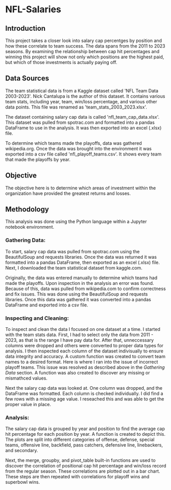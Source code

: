# NFL-Salaries
## Introduction
This project takes a closer look into salary cap percentges by position and how these correlate to team success. The data spans from the 2011 to 2023 seasons. By examining the relationship between cap hit percentages and winning this project will show not only which positions are the highest paid, but which of those investments is actually paying off. 
## Data Sources
The team statistical data is from a Kaggle dataset called 'NFL Team Data 2003-2023'. Nick Cantalupa is the author of this dataset. It contains various team stats, including year, team, win/loss percentage, and various other data points. This file was renamed as 'team_stats_2003_2023.xlsx'.    
   
The dataset containing salary cap data is called 'nfl_team_cap_data.xlsx'. This dataset was pulled from spotrac.com and formatted into a pandas DataFrame to use in the analysis. It was then exported into an excel (.xlsx) file.  
   
To determine which teams made the playoffs, data was gathered wikipedia.org. Once the data was brought into the environment it was exported into a csv file called 'nfl_playoff_teams.csv'. It shows every team that made the playoffs by year. 
## Objective
The objective here is to determine which areas of investment within the organization have provided the greatest returns and losses.   
## Methodology
This analysis was done using the Python language within a Jupyter notebook environment. 
### Gathering Data:
To start, salary cap data was pulled from spotrac.com using the BeautifulSoup and requests libraries. Once the data was returned it was formatted into a pandas DataFrame, then exported as an excel (.xlsx) file.   
Next, I downloaded the team statistical dataset from kaggle.com.   
   
Originally, the data was entered manually to determine which teams had made the playoffs. Upon inspection in the analysis an error was found. Because of this, data was pulled from wikipedia.com to confirm correctness and fix issues. This was done using the BeautifulSoup and requests libraries. Once this data was gathered it was converted into a pandas DataFrame and exported into a csv file. 
### Inspecting and Cleaning:
To inspect and clean the data I focused on one dataset at a time. I started with the team stats data. First, I had to select only the data from 2011 - 2023, as that is the range I have pay data for. After that, unneccessary columns were dropped and others were converted to proper data types for analysis. I then inspected each column of the dataset indivisually to ensure data integrity and accuracy. A custom function was created to convert team names to a desired format. Here is where I ran into the issue of incorrect playoff teams. This issue was resolved as described above in the _Gathering Data_ section. A function was also created to discover any missing or mismathced values.   
   
Next the salary cap data was looked at. One column was dropped, and the DataFrame was formatted. Each column is checked individually. I did find a few rows with a missing age value. I reseached this and was able to get the proper value in place. 
### Analysis:
The salary cap data is grouped by year and position to find the average cap hit percentage for each position by year. A function is created to depict this. The plots are split into different categories of offense, defense, special teams, offensive line, backfield, pass catchers, defensive line, linebackers, and secondary.   
   
Next, the merge, groupby, and pivot_table built-in functions are used to discover the correlation of positional cap hit percentage and win/loss record from the regular season. These correlations are plotted out in a bar chart. These steps are then repeated with correlations for playoff wins and superbowl wins.
